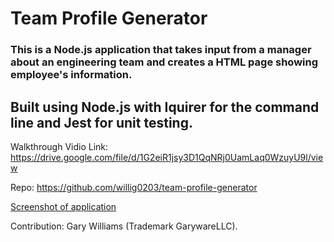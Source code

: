 # Team Profile Generator

### This is a Node.js application that takes input from a manager about an engineering team and creates a HTML page showing employee's information.

## Built using Node.js with Iquirer for the command line and Jest for unit testing.

Walkthrough Vidio Link: https://drive.google.com/file/d/1G2eiR1jsy3D1QqNRj0UamLaq0WzuyU9l/view

Repo: https://github.com/willig0203/team-profile-generator

[Screenshot of application](./images/Screenshot%202022-07-11.jpg)

Contribution: 
Gary Williams (Trademark GarywareLLC).